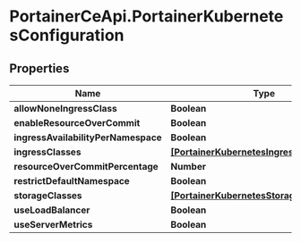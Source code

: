 # PortainerCeApi.PortainerKubernetesConfiguration

## Properties
Name | Type | Description | Notes
------------ | ------------- | ------------- | -------------
**allowNoneIngressClass** | **Boolean** |  | [optional] 
**enableResourceOverCommit** | **Boolean** |  | [optional] 
**ingressAvailabilityPerNamespace** | **Boolean** |  | [optional] 
**ingressClasses** | [**[PortainerKubernetesIngressClassConfig]**](PortainerKubernetesIngressClassConfig.md) |  | [optional] 
**resourceOverCommitPercentage** | **Number** |  | [optional] 
**restrictDefaultNamespace** | **Boolean** |  | [optional] 
**storageClasses** | [**[PortainerKubernetesStorageClassConfig]**](PortainerKubernetesStorageClassConfig.md) |  | [optional] 
**useLoadBalancer** | **Boolean** |  | [optional] 
**useServerMetrics** | **Boolean** |  | [optional] 


